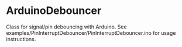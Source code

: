 # ArduinoDebouncer
Class for signal/pin debouncing with Arduino.
See examples/PinInterruptDebouncer/PinInterruptDebouncer.ino for usage instructions.
